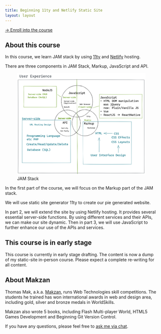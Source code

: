 ```yaml
---
title: Beginning 11ty and Netlify Static Site
layout: layout
---
```



[→ Enroll into the course](/README/)

## About this course

In this course, we learn JAM stack by using [11ty](https://11ty.dev) and [Netlify](https://netlify.com) hosting.

There are three components in JAM Stack, Markup, JavaScript and API.


<figure>
  <img src='/jam-and-beyond.png' alt='JAM stack and beyond'>
  <figcaption>JAM Stack</figcaption>
</figure>

In the first part of the course, we will focus on the Markup part of the JAM stack.

We will use static site generator 11ty to create our pie generated website.

In part 2, we will extend the site by using Netlify hosting. It provides several essential server-side functions. By using different services and their APIs, we can make our site dynamic. Then in part 3, we will use JavaScript to further enhance our use of the APIs and services.

## This course is in early stage

This course is currently in early stage drafting. The content is now a dump of my static-site in-person course. Please expect a complete re-writing for all content.

## About Makzan

Thomas Mak, a.k.a. [Makzan](https://makzan.net), runs Web Technologies skill competitions. The students he trained has won international awards in web and design area, including gold, silver and bronze medals in WorldSkills.

Makzan also wrote 5 books, including Flash Multi-player World, HTML5 Games Development and Beginning Git Version Control.

If you have any questions, please feel free to <a href="#" onclick="dashly.open()" data-turbolinks="false">ask me via chat</a>.

